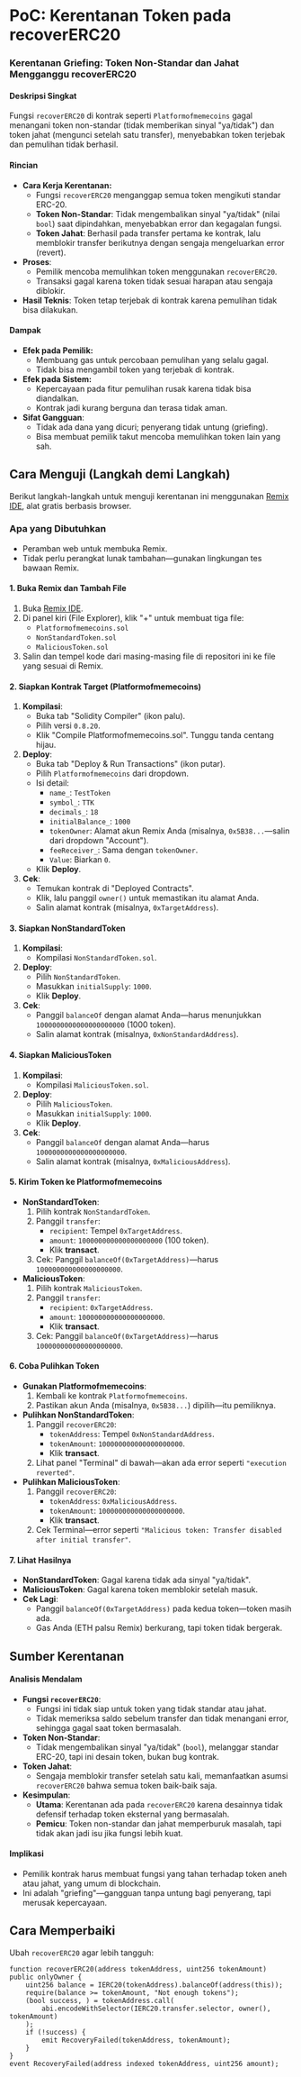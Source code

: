 # PoC: Kerentanan Token pada recoverERC20

### Kerentanan Griefing: Token Non-Standar dan Jahat Mengganggu recoverERC20

#### Deskripsi Singkat
Fungsi `recoverERC20` di kontrak seperti `Platformofmemecoins` gagal menangani token non-standar (tidak memberikan sinyal "ya/tidak") dan token jahat (mengunci setelah satu transfer), menyebabkan token terjebak dan pemulihan tidak berhasil.

#### Rincian
- **Cara Kerja Kerentanan:**
  - Fungsi `recoverERC20` menganggap semua token mengikuti standar ERC-20.
  - **Token Non-Standar**: Tidak mengembalikan sinyal "ya/tidak" (nilai `bool`) saat dipindahkan, menyebabkan error dan kegagalan fungsi.
  - **Token Jahat**: Berhasil pada transfer pertama ke kontrak, lalu memblokir transfer berikutnya dengan sengaja mengeluarkan error (revert).
- **Proses**: 
  - Pemilik mencoba memulihkan token menggunakan `recoverERC20`.
  - Transaksi gagal karena token tidak sesuai harapan atau sengaja diblokir.
- **Hasil Teknis**: Token tetap terjebak di kontrak karena pemulihan tidak bisa dilakukan.

#### Dampak
- **Efek pada Pemilik:**
  - Membuang gas untuk percobaan pemulihan yang selalu gagal.
  - Tidak bisa mengambil token yang terjebak di kontrak.
- **Efek pada Sistem:**
  - Kepercayaan pada fitur pemulihan rusak karena tidak bisa diandalkan.
  - Kontrak jadi kurang berguna dan terasa tidak aman.
- **Sifat Gangguan**: 
  - Tidak ada dana yang dicuri; penyerang tidak untung (griefing).
  - Bisa membuat pemilik takut mencoba memulihkan token lain yang sah.

## Cara Menguji (Langkah demi Langkah)
Berikut langkah-langkah untuk menguji kerentanan ini menggunakan [Remix IDE](https://remix.ethereum.org/), alat gratis berbasis browser.

### Apa yang Dibutuhkan
- Peramban web untuk membuka Remix.
- Tidak perlu perangkat lunak tambahan—gunakan lingkungan tes bawaan Remix.

#### 1. Buka Remix dan Tambah File
1. Buka [Remix IDE](https://remix.ethereum.org/).
2. Di panel kiri (File Explorer), klik "+" untuk membuat tiga file:
   - `Platformofmemecoins.sol`
   - `NonStandardToken.sol`
   - `MaliciousToken.sol`
3. Salin dan tempel kode dari masing-masing file di repositori ini ke file yang sesuai di Remix.

#### 2. Siapkan Kontrak Target (Platformofmemecoins)
1. **Kompilasi**:
   - Buka tab "Solidity Compiler" (ikon palu).
   - Pilih versi `0.8.20`.
   - Klik "Compile Platformofmemecoins.sol". Tunggu tanda centang hijau.
2. **Deploy**:
   - Buka tab "Deploy & Run Transactions" (ikon putar).
   - Pilih `Platformofmemecoins` dari dropdown.
   - Isi detail:
     - `name_`: `TestToken`
     - `symbol_`: `TTK`
     - `decimals_`: `18`
     - `initialBalance_`: `1000`
     - `tokenOwner`: Alamat akun Remix Anda (misalnya, `0x5B38...`—salin dari dropdown "Account").
     - `feeReceiver_`: Sama dengan `tokenOwner`.
     - `Value`: Biarkan `0`.
   - Klik **Deploy**.
3. **Cek**:
   - Temukan kontrak di "Deployed Contracts".
   - Klik, lalu panggil `owner()` untuk memastikan itu alamat Anda.
   - Salin alamat kontrak (misalnya, `0xTargetAddress`).

#### 3. Siapkan NonStandardToken
1. **Kompilasi**:
   - Kompilasi `NonStandardToken.sol`.
2. **Deploy**:
   - Pilih `NonStandardToken`.
   - Masukkan `initialSupply`: `1000`.
   - Klik **Deploy**.
3. **Cek**:
   - Panggil `balanceOf` dengan alamat Anda—harus menunjukkan `1000000000000000000000` (1000 token).
   - Salin alamat kontrak (misalnya, `0xNonStandardAddress`).

#### 4. Siapkan MaliciousToken
1. **Kompilasi**:
   - Kompilasi `MaliciousToken.sol`.
2. **Deploy**:
   - Pilih `MaliciousToken`.
   - Masukkan `initialSupply`: `1000`.
   - Klik **Deploy**.
3. **Cek**:
   - Panggil `balanceOf` dengan alamat Anda—harus `1000000000000000000000`.
   - Salin alamat kontrak (misalnya, `0xMaliciousAddress`).

#### 5. Kirim Token ke Platformofmemecoins
- **NonStandardToken**:
  1. Pilih kontrak `NonStandardToken`.
  2. Panggil `transfer`:
     - `recipient`: Tempel `0xTargetAddress`.
     - `amount`: `100000000000000000000` (100 token).
     - Klik **transact**.
  3. Cek: Panggil `balanceOf(0xTargetAddress)`—harus `100000000000000000000`.
- **MaliciousToken**:
  1. Pilih kontrak `MaliciousToken`.
  2. Panggil `transfer`:
     - `recipient`: `0xTargetAddress`.
     - `amount`: `100000000000000000000`.
     - Klik **transact**.
  3. Cek: Panggil `balanceOf(0xTargetAddress)`—harus `100000000000000000000`.

#### 6. Coba Pulihkan Token
- **Gunakan Platformofmemecoins**:
  1. Kembali ke kontrak `Platformofmemecoins`.
  2. Pastikan akun Anda (misalnya, `0x5B38...`) dipilih—itu pemiliknya.
- **Pulihkan NonStandardToken**:
  1. Panggil `recoverERC20`:
     - `tokenAddress`: Tempel `0xNonStandardAddress`.
     - `tokenAmount`: `100000000000000000000`.
     - Klik **transact**.
  2. Lihat panel "Terminal" di bawah—akan ada error seperti `"execution reverted"`.
- **Pulihkan MaliciousToken**:
  1. Panggil `recoverERC20`:
     - `tokenAddress`: `0xMaliciousAddress`.
     - `tokenAmount`: `100000000000000000000`.
     - Klik **transact**.
  2. Cek Terminal—error seperti `"Malicious token: Transfer disabled after initial transfer"`.

#### 7. Lihat Hasilnya
- **NonStandardToken**: Gagal karena tidak ada sinyal "ya/tidak".
- **MaliciousToken**: Gagal karena token memblokir setelah masuk.
- **Cek Lagi**:
  - Panggil `balanceOf(0xTargetAddress)` pada kedua token—token masih ada.
  - Gas Anda (ETH palsu Remix) berkurang, tapi token tidak bergerak.

## Sumber Kerentanan
#### Analisis Mendalam
- **Fungsi `recoverERC20`**:
  - Fungsi ini tidak siap untuk token yang tidak standar atau jahat.
  - Tidak memeriksa saldo sebelum transfer dan tidak menangani error, sehingga gagal saat token bermasalah.
- **Token Non-Standar**:
  - Tidak mengembalikan sinyal "ya/tidak" (`bool`), melanggar standar ERC-20, tapi ini desain token, bukan bug kontrak.
- **Token Jahat**:
  - Sengaja memblokir transfer setelah satu kali, memanfaatkan asumsi `recoverERC20` bahwa semua token baik-baik saja.
- **Kesimpulan**:
  - **Utama**: Kerentanan ada pada `recoverERC20` karena desainnya tidak defensif terhadap token eksternal yang bermasalah.
  - **Pemicu**: Token non-standar dan jahat memperburuk masalah, tapi tidak akan jadi isu jika fungsi lebih kuat.

#### Implikasi
- Pemilik kontrak harus membuat fungsi yang tahan terhadap token aneh atau jahat, yang umum di blockchain.
- Ini adalah "griefing"—gangguan tanpa untung bagi penyerang, tapi merusak kepercayaan.

## Cara Memperbaiki
Ubah `recoverERC20` agar lebih tangguh:
```solidity
function recoverERC20(address tokenAddress, uint256 tokenAmount) public onlyOwner {
    uint256 balance = IERC20(tokenAddress).balanceOf(address(this));
    require(balance >= tokenAmount, "Not enough tokens");
    (bool success, ) = tokenAddress.call(
        abi.encodeWithSelector(IERC20.transfer.selector, owner(), tokenAmount)
    );
    if (!success) {
        emit RecoveryFailed(tokenAddress, tokenAmount);
    }
}
event RecoveryFailed(address indexed tokenAddress, uint256 amount);
